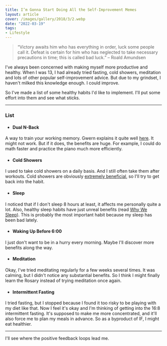 ```yaml
---
title: I’m Gonna Start Doing All the Self-Improvement Memes
layout: article
cover: /images/gallery/2018/3/2.webp
date: "2022-03-19"
tags:
- Lifestyle
---
```


>“Victory awaits him who has everything in order, luck some people call it. Defeat is certain for him who
has neglected to take necessary precautions in time; this is called bad luck.” – Roald Amundsen

I've always been concerned with making myself more productive and healthy. When I was 13, I had already tried fasting, cold showers, meditation and lots of other popular self-improvement advice. But due to my grindset, I haven't milked this knowledge enough. I could improve.

So I've made a list of some healthy habits I'd like to implement. I'll put some effort into them and see what sticks.

---

### List

- #### Dual N-Back

A way to train your working memory. Gwern explains it quite well [here](https://www.gwern.net/DNB-FAQ). It might not work. But if it does, the benefits are huge. For example, I could do math faster and practice the piano much more efficiently.

- #### Cold Showers

I used to take cold showers on a daily basis. And I still often take them after workouts. Cold showers are obviously [extremely beneficial](https://www.wimhofmethod.com/benefits-of-cold-showers), so I'll try to get back into the habit.

- #### Sleep

I noticed that if I don't sleep 8 hours at least, it affects me personally quite a lot. Also, healthy sleep habits have just unreal benefits (read [Why We Sleep](https://www.goodreads.com/book/show/34466963-why-we-sleep)). This is probably the most important habit because my sleep has been bad lately.

- #### Waking Up Before 6:00

I just don't want to be in a hurry every morning. Maybe I'll discover more benefits along the way.

- #### Meditation

Okay, I've tried meditating regularly for a few weeks several times. It was calming, but I didn't notice any substantial benefits. So I think I might finally learn the Rosary instead of trying meditation once again.

- #### Intermittent Fasting

I tried fasting, but I stopped because I found it too risky to be playing with my diet like that. Now I feel it's okay and I'm thinking of getting into the 16:8 intermittent fasting. It's supposed to make me more concentrated, and it'll also force me to plan my meals in advance. So as a byproduct of IF, I might eat healthier.

---

I'll see where the positive feedback loops lead me.